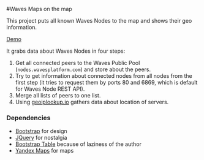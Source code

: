#Waves Maps on the map

This project puts all known Waves Nodes to the map and shows their geo information.

[Demo](https://kardanovir.github.io/waves-nodes-map)

It grabs data about Waves Nodes in four steps:
1) Get all connected peers to the Waves Public Pool (`nodes.wavesplatform.com`) and store about the peers.
2) Try to get information about connected nodes from all nodes from the first step (it tries to request them by ports 80 and 6869, which is default for Waves Node REST API).
3) Merge all lists of peers to one list.
4) Using [geoiplookup.io](https://geoiplookup.io) gathers data about location of servers.

### Dependencies
- [Bootstrap](https://getbootstrap.com/) for design
- [JQuery](https://jquery.com/) for nostalgia
- [Bootstrap Table](https://bootstrap-table.com) because of laziness of the author
- [Yandex Maps](https://maps.yandex.ru) for maps